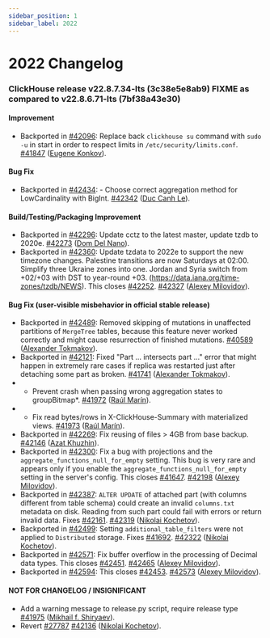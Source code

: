 ```yaml
---
sidebar_position: 1
sidebar_label: 2022
---
```


# 2022 Changelog

### ClickHouse release v22.8.7.34-lts (3c38e5e8ab9) FIXME as compared to v22.8.6.71-lts (7bf38a43e30)

#### Improvement
* Backported in [#42096](https://github.com/ClickHouse/ClickHouse/issues/42096): Replace back `clickhouse su` command with `sudo -u` in start in order to respect limits in `/etc/security/limits.conf`. [#41847](https://github.com/ClickHouse/ClickHouse/pull/41847) ([Eugene Konkov](https://github.com/ekonkov)).

#### Bug Fix
* Backported in [#42434](https://github.com/ClickHouse/ClickHouse/issues/42434): - Choose correct aggregation method for LowCardinality with BigInt. [#42342](https://github.com/ClickHouse/ClickHouse/pull/42342) ([Duc Canh Le](https://github.com/canhld94)).

#### Build/Testing/Packaging Improvement
* Backported in [#42296](https://github.com/ClickHouse/ClickHouse/issues/42296): Update cctz to the latest master, update tzdb to 2020e. [#42273](https://github.com/ClickHouse/ClickHouse/pull/42273) ([Dom Del Nano](https://github.com/ddelnano)).
* Backported in [#42360](https://github.com/ClickHouse/ClickHouse/issues/42360): Update tzdata to 2022e to support the new timezone changes. Palestine transitions are now Saturdays at 02:00. Simplify three Ukraine zones into one. Jordan and Syria switch from +02/+03 with DST to year-round +03. (https://data.iana.org/time-zones/tzdb/NEWS). This closes [#42252](https://github.com/ClickHouse/ClickHouse/issues/42252). [#42327](https://github.com/ClickHouse/ClickHouse/pull/42327) ([Alexey Milovidov](https://github.com/alexey-milovidov)).

#### Bug Fix (user-visible misbehavior in official stable release)

* Backported in [#42489](https://github.com/ClickHouse/ClickHouse/issues/42489): Removed skipping of mutations in unaffected partitions of `MergeTree` tables, because this feature never worked correctly and might cause resurrection of finished mutations. [#40589](https://github.com/ClickHouse/ClickHouse/pull/40589) ([Alexander Tokmakov](https://github.com/tavplubix)).
* Backported in [#42121](https://github.com/ClickHouse/ClickHouse/issues/42121): Fixed "Part ... intersects part ..." error that might happen in extremely rare cases if replica was restarted just after detaching some part as broken. [#41741](https://github.com/ClickHouse/ClickHouse/pull/41741) ([Alexander Tokmakov](https://github.com/tavplubix)).
* - Prevent crash when passing wrong aggregation states to groupBitmap*. [#41972](https://github.com/ClickHouse/ClickHouse/pull/41972) ([Raúl Marín](https://github.com/Algunenano)).
* - Fix read bytes/rows in X-ClickHouse-Summary with materialized views. [#41973](https://github.com/ClickHouse/ClickHouse/pull/41973) ([Raúl Marín](https://github.com/Algunenano)).
* Backported in [#42269](https://github.com/ClickHouse/ClickHouse/issues/42269): Fix reusing of files > 4GB from base backup. [#42146](https://github.com/ClickHouse/ClickHouse/pull/42146) ([Azat Khuzhin](https://github.com/azat)).
* Backported in [#42300](https://github.com/ClickHouse/ClickHouse/issues/42300): Fix a bug with projections and the `aggregate_functions_null_for_empty` setting. This bug is very rare and appears only if you enable the `aggregate_functions_null_for_empty` setting in the server's config. This closes [#41647](https://github.com/ClickHouse/ClickHouse/issues/41647). [#42198](https://github.com/ClickHouse/ClickHouse/pull/42198) ([Alexey Milovidov](https://github.com/alexey-milovidov)).
* Backported in [#42387](https://github.com/ClickHouse/ClickHouse/issues/42387): `ALTER UPDATE` of attached part (with columns different from table schema) could create an invalid `columns.txt` metadata on disk. Reading from such part could fail with errors or return invalid data. Fixes [#42161](https://github.com/ClickHouse/ClickHouse/issues/42161). [#42319](https://github.com/ClickHouse/ClickHouse/pull/42319) ([Nikolai Kochetov](https://github.com/KochetovNicolai)).
* Backported in [#42499](https://github.com/ClickHouse/ClickHouse/issues/42499): Setting `additional_table_filters` were not applied to `Distributed` storage. Fixes [#41692](https://github.com/ClickHouse/ClickHouse/issues/41692). [#42322](https://github.com/ClickHouse/ClickHouse/pull/42322) ([Nikolai Kochetov](https://github.com/KochetovNicolai)).
* Backported in [#42571](https://github.com/ClickHouse/ClickHouse/issues/42571): Fix buffer overflow in the processing of Decimal data types. This closes [#42451](https://github.com/ClickHouse/ClickHouse/issues/42451). [#42465](https://github.com/ClickHouse/ClickHouse/pull/42465) ([Alexey Milovidov](https://github.com/alexey-milovidov)).
* Backported in [#42594](https://github.com/ClickHouse/ClickHouse/issues/42594): This closes [#42453](https://github.com/ClickHouse/ClickHouse/issues/42453). [#42573](https://github.com/ClickHouse/ClickHouse/pull/42573) ([Alexey Milovidov](https://github.com/alexey-milovidov)).

#### NOT FOR CHANGELOG / INSIGNIFICANT

* Add a warning message to release.py script, require release type [#41975](https://github.com/ClickHouse/ClickHouse/pull/41975) ([Mikhail f. Shiryaev](https://github.com/Felixoid)).
* Revert [#27787](https://github.com/ClickHouse/ClickHouse/issues/27787) [#42136](https://github.com/ClickHouse/ClickHouse/pull/42136) ([Nikolai Kochetov](https://github.com/KochetovNicolai)).
